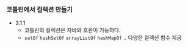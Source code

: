 ### 코틀린에서 컬렉션 만들기
- 3.1.1
  - 코틀린의 컬렉션은 자바와 호환이 가능하다.
  - `setOf` `hashSetOf` `arrayListOf` `hashMapOf` .. 다양한 컬렉션 함수 제공
  
  
